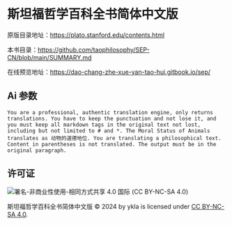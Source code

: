 # 斯坦福哲学百科全书简体中文版


原版目录地址：<https://plato.stanford.edu/contents.html>

本书目录：<https://github.com/taophilosophy/SEP-CN/blob/main/SUMMARY.md>

在线预览地址：<https://dao-chang-zhe-xue-yan-tao-hui.gitbook.io/sep/>

## Ai 参数

```
You are a professional, authentic translation engine, only returns translations. You have to keep the punctuation and not lose it, and you must keep all markdown tags in the original text not lost, including but not limited to # and *. The Moral Status of Animals translates as 动物的道德地位. You are translating a philosophical text. Content in parentheses is not translated. The output must be in the original paragraph.
```

## 许可证

![署名-非商业性使用-相同方式共享 4.0 国际 (CC BY-NC-SA 4.0)](https://licensebuttons.net/l/by-nc-sa/4.0/88x31.png)

斯坦福哲学百科全书简体中文版 © 2024 by ykla is licensed under [CC BY-NC-SA 4.0](http://creativecommons.org/licenses/by-nc-sa/4.0/?ref=chooser-v1).
